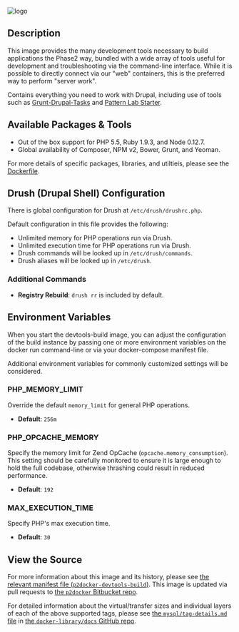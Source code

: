 ![logo](https://www.phase2technology.com/wp-content/uploads/2015/06/logo-retina.png)

## Description

This image provides the many development tools necessary to build applications
the Phase2 way, bundled with a wide array of tools useful for development and
troubleshooting via the command-line interface. While it is possible to directly
connect via our "web" containers, this is the preferred way to perform "server work".

Contains everything you need to work with Drupal, including use of tools such as
[Grunt-Drupal-Tasks](https://github.com/phase2/grunt-drupal-tasks) and
[Pattern Lab Starter](https://github.com/phase2/pattern-lab-starter/).

## Available Packages & Tools

* Out of the box support for PHP 5.5, Ruby 1.9.3, and Node 0.12.7.
* Global availability of Composer, NPM v2, Bower, Grunt, and Yeoman.

For more details of specific packages, libraries, and utiltieis, please see the
[Dockerfile](https://bitbucket.org/phase2tech/p2docker/src/master/p2docker-devtools-build/Dockerfile).

## Drush (Drupal Shell) Configuration

There is global configuration for Drush at `/etc/drush/drushrc.php`.

Default configuration in this file provides the following:

* Unlimited memory for PHP operations run via Drush.
* Unlimited execution time for PHP operations run via Drush.
* Drush commands will be looked up in `/etc/drush/commands`.
* Drush aliases will be looked up in `/etc/drush`.

### Additional Commands

* **Registry Rebuild**: `drush rr` is included by default.

## Environment Variables

When you start the devtools-build image, you can adjust the configuration of the
build instance by passing one or more environment variables on the docker run
command-line or via your docker-compose manifest file.

Additional environment variables for commonly customized settings will be considered.

### PHP_MEMORY_LIMIT

Override the default `memory_limit` for general PHP operations.

* **Default**: `256m`

### PHP_OPCACHE_MEMORY

Specify the memory limit for Zend OpCache (`opcache.memory_consumption`). This
setting should be carefully monitored to ensure it is large enough to hold the
full codebase, otherwise thrashing could result in reduced performance.

* **Default**: `192`

### MAX_EXECUTION_TIME

Specify PHP's max execution time.

* **Default**: `30`

## View the Source

For more information about this image and its history, please see [the relevant manifest file (`p2docker-devtools-build`)](https://bitbucket.org/phase2tech/p2docker/src/master/p2docker-devtools-build/). This image is updated via pull requests to [the `p2docker` Bitbucket repo](https://bitbucket.org/phase2tech/p2docker).

For detailed information about the virtual/transfer sizes and individual layers of each of the above supported tags, please see [the `mysql/tag-details.md` file](https://github.com/docker-library/docs/blob/master/mysql/tag-details.md) in [the `docker-library/docs` GitHub repo](https://github.com/docker-library/docs).
